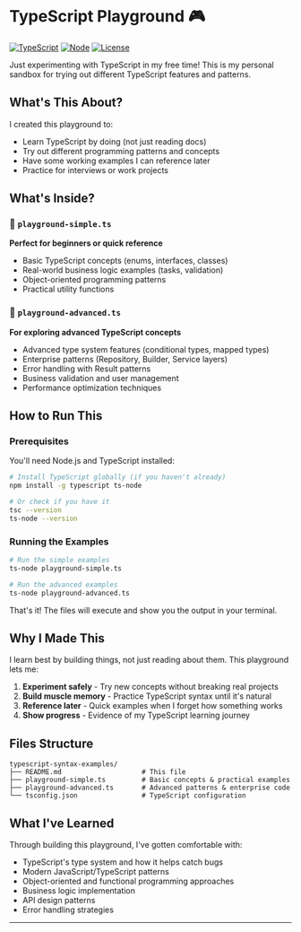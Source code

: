 # TypeScript Playground 🎮

<!-- Badges -->

[![TypeScript](https://img.shields.io/badge/TypeScript-%3E%3D4.0-blue.svg)](https://www.typescriptlang.org/)
[![Node](https://img.shields.io/badge/Node-%3E%3D14-green.svg)](https://nodejs.org/)
[![License](https://img.shields.io/badge/License-MIT-lightgrey.svg)](LICENSE)

Just experimenting with TypeScript in my free time! This is my personal sandbox for trying out different TypeScript features and patterns.

## What's This About?

I created this playground to:

- Learn TypeScript by doing (not just reading docs)
- Try out different programming patterns and concepts
- Have some working examples I can reference later
- Practice for interviews or work projects

## What's Inside?

### 📁 `playground-simple.ts`

**Perfect for beginners or quick reference**

- Basic TypeScript concepts (enums, interfaces, classes)
- Real-world business logic examples (tasks, validation)
- Object-oriented programming patterns
- Practical utility functions

### 📁 `playground-advanced.ts`

**For exploring advanced TypeScript concepts**

- Advanced type system features (conditional types, mapped types)
- Enterprise patterns (Repository, Builder, Service layers)
- Error handling with Result patterns
- Business validation and user management
- Performance optimization techniques

## How to Run This

### Prerequisites

You'll need Node.js and TypeScript installed:

```bash
# Install TypeScript globally (if you haven't already)
npm install -g typescript ts-node

# Or check if you have it
tsc --version
ts-node --version
```

### Running the Examples

```bash
# Run the simple examples
ts-node playground-simple.ts

# Run the advanced examples
ts-node playground-advanced.ts
```

That's it! The files will execute and show you the output in your terminal.

## Why I Made This

I learn best by building things, not just reading about them. This playground lets me:

1. **Experiment safely** - Try new concepts without breaking real projects
2. **Build muscle memory** - Practice TypeScript syntax until it's natural
3. **Reference later** - Quick examples when I forget how something works
4. **Show progress** - Evidence of my TypeScript learning journey

## Files Structure

```
typescript-syntax-examples/
├── README.md                    # This file
├── playground-simple.ts         # Basic concepts & practical examples
├── playground-advanced.ts       # Advanced patterns & enterprise code
└── tsconfig.json                # TypeScript configuration
```

## What I've Learned

Through building this playground, I've gotten comfortable with:

- TypeScript's type system and how it helps catch bugs
- Modern JavaScript/TypeScript patterns
- Object-oriented and functional programming approaches
- Business logic implementation
- API design patterns
- Error handling strategies

---
